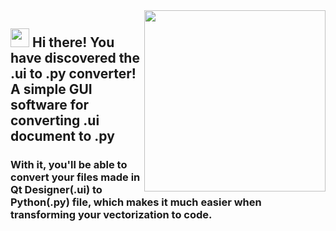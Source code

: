 <img align="right" height="290em" src="https://user-images.githubusercontent.com/74942522/146614909-6af1a4cb-42c4-4a3f-8050-07ac7a5c4145.png"/>

## <img src="https://raw.githubusercontent.com/kaueMarques/kaueMarques/master/hi.gif" width="30px"> Hi there! You have discovered the .ui to .py converter! A simple GUI software for converting .ui document to .py

### With it, you'll be able to convert your files made in Qt Designer(.ui) to Python(.py) file, which makes it much easier when transforming your vectorization to code.

